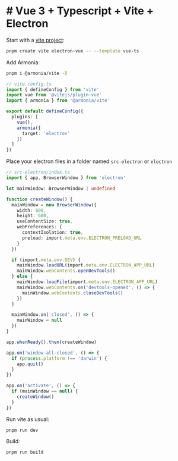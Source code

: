 # # Vue 3 + Typescript + Vite + Electron

Start with a [vite project](https://vitejs.dev/guide/#scaffolding-your-first-vite-project):

```bash
pnpm create vite electron-vue -- --template vue-ts
```

Add Armonia:

```bash
pnpm i @armonia/vite -D
```

```ts
// vite.config.ts
import { defineConfig } from 'vite'
import vue from '@vitejs/plugin-vue'
import { armonia } from '@armonia/vite'

export default defineConfig({
  plugins: [
    vue(),
    armonia({
      target: 'electron'
    })
  ]
})
```

Place your electron files in a folder named `src-electron` or `electron`

```ts
// src-electron/index.ts
import { app, BrowserWindow } from 'electron'

let mainWindow: BrowserWindow | undefined

function createWindow() {
  mainWindow = new BrowserWindow({
    width: 800,
    height: 600,
    useContentSize: true,
    webPreferences: {
      contextIsolation: true,
      preload: import.meta.env.ELECTRON_PRELOAD_URL
    }
  })

  if (import.meta.env.DEV) {
    mainWindow.loadURL(import.meta.env.ELECTRON_APP_URL)
    mainWindow.webContents.openDevTools()
  } else {
    mainWindow.loadFile(import.meta.env.ELECTRON_APP_URL)
    mainWindow.webContents.on('devtools-opened', () => {
      mainWindow.webContents.closeDevTools()
    })
  }

  mainWindow.on('closed', () => {
    mainWindow = null
  })
}

app.whenReady().then(createWindow)

app.on('window-all-closed', () => {
  if (process.platform !== 'darwin') {
    app.quit()
  }
})

app.on('activate', () => {
  if (mainWindow == null) {
    createWindow()
  }
})
```

Run vite as usual:

```bash
pnpm run dev
```

Build:

```bash
pnpm run build
```
